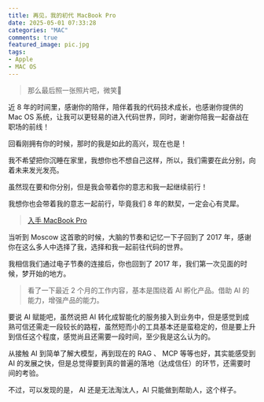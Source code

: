 ```yaml
---
title: 再见，我的初代 MacBook Pro
date: 2025-05-01 07:33:28
categories: "MAC"
comments: true
featured_image: pic.jpg
tags:
- Apple
- MAC OS
---
```


<!-- no node  -->

<!-- more -->

> 那么最后照一张照片吧，微笑🙂

近 8 年的时间里，感谢你的陪伴，陪伴着我的代码技术成长，也感谢你提供的 Mac OS 系统，让我可以更轻易的进入代码世界，同时，谢谢你陪我一起奋战在职场的前线！

回看刚拥有你的时候，那时的我是如此的高兴，现在也是！

我不希望把你沉睡在家里，我想你也不想自己这样，所以，我们需要在此分别，向着未来发光发亮。

虽然现在要和你分别，但是我会带着你的意志和我一起继续前行！

我想你也会带着我的意志一起前行，毕竟我们 8 年的默契，一定会心有灵犀。

> [入手 MacBook Pro](/2017/05/29/Pro/)

当听到 Moscow 这首歌的时候，大脑的节奏和记忆一下子回到了 2017 年，感谢你在这么多人中选择了我，选择和我一起前往代码的世界。

我相信我们通过电子节奏的连接后，你也回到了 2017 年，我们第一次见面的时候，梦开始的地方。

> 看了一下最近 2 个月的工作内容，基本是围绕着 AI 孵化产品。借助 AI 的能力，增强产品的能力。

要说 AI 赋能吧，虽然说把 AI 转化成智能化的服务接入到业务中，但是感觉到成熟可信还需走一段较长的路程，虽然短而小的工具基本还是蛮稳定的，但是要上升到信任这个程度，感觉尚且还需要一段时间，至少我是这么认为的。

从接触 AI 到简单了解大模型，再到现在的 RAG 、 MCP 等等也好，其实能感受到 AI 的发展之快，但是总觉得要到真的普遍的落地（达成信任）的环节，还需要时间的考验。

不过，可以发现的是， AI 还是无法淘汰人，AI 只能做到帮助人，这个样子。
